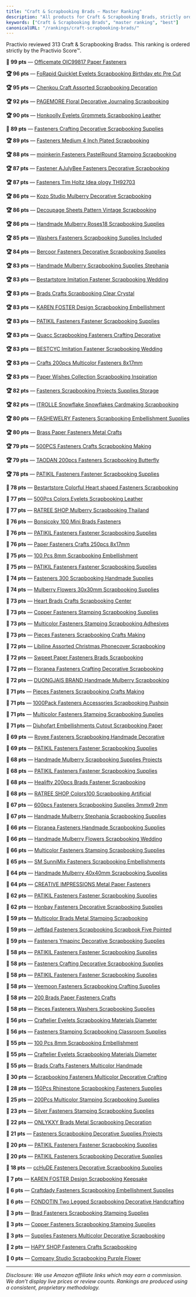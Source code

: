 ```yaml
---
title: "Craft & Scrapbooking Brads — Master Ranking"
description: "All products for Craft & Scrapbooking Brads, strictly ordered by the Practivio Score™."
keywords: ["Craft & Scrapbooking Brads", "master ranking", "best"]
canonicalURL: "/rankings/craft-scrapbooking-brads/"
---
```


Practivio reviewed 313 Craft & Scrapbooking Bradss. This ranking is ordered strictly by the Practivio Score™.

**💎 99 pts** — [Officemate OIC99817 Paper Fasteners](/products/officemate-oic99817-paper-fasteners-B003DYZR6M/)

**🏆 96 pts** — [FoRapid Quicklet Eyelets Scrapbooking Birthday etc Pre Cut](/products/forapid-quicklet-eyelets-scrapbooking-birthday-etc-pre-cut-B07BHVMHSQ/)

**🏆 95 pts** — [Chenkou Craft Assorted Scrapbooking Decoration](/products/chenkou-craft-assorted-scrapbooking-decoration-B0927NXZT6/)

**🏆 92 pts** — [PAGEMORE Floral Decorative Journaling Scrapbooking](/products/pagemore-floral-decorative-journaling-scrapbooking-B0DG5NYVKC/)

**🏆 90 pts** — [Honkoolly Eyelets Grommets Scrapbooking Leather](/products/honkoolly-eyelets-grommets-scrapbooking-leather-B085DGD46N/)

**💎 89 pts** — [Fasteners Crafting Decorative Scrapbooking Supplies](/products/fasteners-crafting-decorative-scrapbooking-supplies-B08BKGLB16/)

**🏆 89 pts** — [Fasteners Medium 4 Inch Plated Scrapbooking](/products/fasteners-medium-4-inch-plated-scrapbooking-B07GBTDDQ5/)

**🏆 88 pts** — [moinkerin Fasteners PastelRound Stamping Scrapbooking](/products/moinkerin-fasteners-pastelround-stamping-scrapbooking-B09J2KNPSN/)

**🏆 87 pts** — [Fastener AJulyBee Fasteners Decorative Scrapbooking](/products/fastener-ajulybee-fasteners-decorative-scrapbooking-B08MPRHKP6/)

**🏆 87 pts** — [Fasteners Tim Holtz Idea ology TH92703](/products/fasteners-tim-holtz-idea-ology-th92703-B001F6O2K2/)

**🏆 86 pts** — [Kozo Studio Mulberry Decorative Scrapbooking](/products/kozo-studio-mulberry-decorative-scrapbooking-B0DTYBL1VN/)

**🏆 86 pts** — [Decoupage Sheets Pattern Vintage Scrapbooking](/products/decoupage-sheets-pattern-vintage-scrapbooking-B0C6PN84Y6/)

**🏆 86 pts** — [Handmade Mulberry Roses18 Scrapbooking Supplies](/products/handmade-mulberry-roses18-scrapbooking-supplies-B0BDRJJWL7/)

**🏆 85 pts** — [Washers Fasteners Scrapbooking Supplies Included](/products/washers-fasteners-scrapbooking-supplies-included-B0B4RJKTNX/)

**🏆 84 pts** — [Bercoor Fasteners Decorative Scrapbooking Supplies](/products/bercoor-fasteners-decorative-scrapbooking-supplies-B09DCSCX5D/)

**🏆 83 pts** — [Handmade Mulberry Scrapbooking Supplies Stephania](/products/handmade-mulberry-scrapbooking-supplies-stephania-B0BKWH4RRN/)

**🏆 83 pts** — [Bestartstore Imitation Fastener Scrapbooking Wedding](/products/bestartstore-imitation-fastener-scrapbooking-wedding-B072R263VQ/)

**🏆 83 pts** — [Brads Crafts Scrapbooking Clear Crystal](/products/brads-crafts-scrapbooking-clear-crystal-B00E40KJO4/)

**🏆 83 pts** — [KAREN FOSTER Design Scrapbooking Embellishment](/products/karen-foster-design-scrapbooking-embellishment-B0075590YA/)

**🏆 83 pts** — [PATIKIL Fasteners Fastener Scrapbooking Supplies](/products/patikil-fasteners-fastener-scrapbooking-supplies-B0D54MKHGT/)

**🏆 83 pts** — [Quacc Scrapbooking Fasteners Crafting Decorative](/products/quacc-scrapbooking-fasteners-crafting-decorative-B0CNXN6B77/)

**🏆 83 pts** — [BESTCYC Imitation Fastener Scrapbooking Wedding](/products/bestcyc-imitation-fastener-scrapbooking-wedding-B071WLKZCJ/)

**🏆 83 pts** — [Crafts 200pcs Multicolor Fasteners 8x17mm](/products/crafts-200pcs-multicolor-fasteners-8x17mm-B0D6QRP4Q7/)

**🏆 83 pts** — [Paper Wishes Collection Scrapbooking Inspiration](/products/paper-wishes-collection-scrapbooking-inspiration-B08K3SJQ76/)

**🏆 82 pts** — [Fasteners Scrapbooking Projects Supplies Storage](/products/fasteners-scrapbooking-projects-supplies-storage-B0F2M1PTZS/)

**🏆 82 pts** — [ITROLLE Snowflake Snowflakes Cardmaking Scrapbooking](/products/itrolle-snowflake-snowflakes-cardmaking-scrapbooking-B097QTD926/)

**🏆 80 pts** — [FASHEWELRY Fasteners Scrapbooking Embellishment Supplies](/products/fashewelry-fasteners-scrapbooking-embellishment-supplies-B0DSKBNVCZ/)

**🏆 80 pts** — [Brass Paper Fasteners Metal Crafts](/products/brass-paper-fasteners-metal-crafts-B0CYL132Q5/)

**🏆 79 pts** — [500PCS Fasteners Crafts Scrapbooking Making](/products/500pcs-fasteners-crafts-scrapbooking-making-B0DR78K7C6/)

**🏆 79 pts** — [TAODAN 200pcs Fasteners Scrapbooking Butterfly](/products/taodan-200pcs-fasteners-scrapbooking-butterfly-B0C33BJQ27/)

**🏆 78 pts** — [PATIKIL Fasteners Fastener Scrapbooking Supplies](/products/patikil-fasteners-fastener-scrapbooking-supplies-B0D5RG5HPY/)

**🛒 78 pts** — [Bestartstore Colorful Heart shaped Fasteners Scrapbooking](/products/bestartstore-colorful-heart-shaped-fasteners-scrapbooking-B08FHZ9GN2/)

**🛒 77 pts** — [500Pcs Colors Eyelets Scrapbooking Leather](/products/500pcs-colors-eyelets-scrapbooking-leather-B07DQJJWYL/)

**🛒 77 pts** — [RATREE SHOP Mulberry Scrapbooking Thailand](/products/ratree-shop-mulberry-scrapbooking-thailand-B00ZXY5F5S/)

**🛒 76 pts** — [Bonsicoky 100 Mini Brads Fasteners](/products/bonsicoky-100-mini-brads-fasteners-B0D5H36NQ9/)

**🛒 76 pts** — [PATIKIL Fasteners Fastener Scrapbooking Supplies](/products/patikil-fasteners-fastener-scrapbooking-supplies-B0D54LM3S9/)

**🛒 76 pts** — [Paper Fasteners Crafts 250pcs 8x17mm](/products/paper-fasteners-crafts-250pcs-8x17mm-B0D6QNC1F8/)

**🛒 75 pts** — [100 Pcs 8mm Scrapbooking Embellishment](/products/100-pcs-8mm-scrapbooking-embellishment-B0DBMW6CHR/)

**🛒 75 pts** — [PATIKIL Fasteners Fastener Scrapbooking Supplies](/products/patikil-fasteners-fastener-scrapbooking-supplies-B0DHZPLWKT/)

**🛒 74 pts** — [Fasteners 300 Scrapbooking Handmade Supplies](/products/fasteners-300-scrapbooking-handmade-supplies-B0F1DKSSL6/)

**🛒 74 pts** — [Mulberry Flowers 30x30mm Scrapbooking Supplies](/products/mulberry-flowers-30x30mm-scrapbooking-supplies-B07MVZ1T61/)

**🛒 73 pts** — [Heart Brads Crafts Scrapbooking Center](/products/heart-brads-crafts-scrapbooking-center-B07G9BX9CK/)

**🛒 73 pts** — [Copper Fasteners Stamping Scrapbooking Supplies](/products/copper-fasteners-stamping-scrapbooking-supplies-B0DRCFDMS4/)

**🛒 73 pts** — [Multicolor Fasteners Stamping Scrapbooking Adhesives](/products/multicolor-fasteners-stamping-scrapbooking-adhesives-B0CYZW4226/)

**🛒 73 pts** — [Pieces Fasteners Scrapbooking Crafts Making](/products/pieces-fasteners-scrapbooking-crafts-making-B08CGY8LLT/)

**🛒 72 pts** — [Libiline Assorted Christmas Phonecover Scrapbooking](/products/libiline-assorted-christmas-phonecover-scrapbooking-B07XHVG1ZT/)

**🛒 72 pts** — [Swpeet Paper Fasteners Brads Scrapbooking](/products/swpeet-paper-fasteners-brads-scrapbooking-B0B79S13X4/)

**🛒 72 pts** — [Floranea Fasteners Crafting Decorative Scrapbooking](/products/floranea-fasteners-crafting-decorative-scrapbooking-B07QNDW7V6/)

**🛒 72 pts** — [DUONGJAIS BRAND Handmade Mulberry Scrapbooking](/products/duongjais-brand-handmade-mulberry-scrapbooking-B0BTX3MF98/)

**🛒 71 pts** — [Pieces Fasteners Scrapbooking Crafts Making](/products/pieces-fasteners-scrapbooking-crafts-making-B08FWYLLMB/)

**🛒 71 pts** — [1000Pack Fasteners Accessories Scrapbooking Pushpin](/products/1000pack-fasteners-accessories-scrapbooking-pushpin-B08LVHCMP5/)

**🛒 71 pts** — [Multicolor Fasteners Stamping Scrapbooking Supplies](/products/multicolor-fasteners-stamping-scrapbooking-supplies-B0D3V9ZZ3Q/)

**🛒 71 pts** — [Diuhofart Embellishments Cutout Scrapbooking Paper](/products/diuhofart-embellishments-cutout-scrapbooking-paper-B0DT4HDWRL/)

**🛒 69 pts** — [Royee Fasteners Scrapbooking Handmade Decorative](/products/royee-fasteners-scrapbooking-handmade-decorative-B088GRPLZ3/)

**🛒 69 pts** — [PATIKIL Fasteners Fastener Scrapbooking Supplies](/products/patikil-fasteners-fastener-scrapbooking-supplies-B0DSP1QPQC/)

**🛒 68 pts** — [Handmade Mulberry Scrapbooking Supplies Projects](/products/handmade-mulberry-scrapbooking-supplies-projects-B0C6MHBQBT/)

**🛒 68 pts** — [PATIKIL Fasteners Fastener Scrapbooking Supplies](/products/patikil-fasteners-fastener-scrapbooking-supplies-B0DSP22985/)

**🛒 68 pts** — [Healifty 200pcs Brads Fastener Scrapbooking](/products/healifty-200pcs-brads-fastener-scrapbooking-B082VS55KH/)

**🛒 68 pts** — [RATREE SHOP Colors100 Scrapbooking Artificial](/products/ratree-shop-colors100-scrapbooking-artificial-B07HSPZ5V9/)

**🛒 67 pts** — [600pcs Fasteners Scrapbooking Supplies 3mmx9 2mm](/products/600pcs-fasteners-scrapbooking-supplies-3mmx9-2mm-B0DR798Y17/)

**🛒 67 pts** — [Handmade Mulberry Stephania Scrapbooking Supplies](/products/handmade-mulberry-stephania-scrapbooking-supplies-B0BQ6KGTFR/)

**🛒 66 pts** — [Floranea Fasteners Handmade Scrapbooking Supplies](/products/floranea-fasteners-handmade-scrapbooking-supplies-B07S99TJZB/)

**🛒 66 pts** — [Handmade Mulberry Flowers Scrapbooking Wedding](/products/handmade-mulberry-flowers-scrapbooking-wedding-B0B6J2X92Q/)

**🛒 66 pts** — [Multicolor Fasteners Stamping Scrapbooking Supplies](/products/multicolor-fasteners-stamping-scrapbooking-supplies-B0D7985PKH/)

**🛒 65 pts** — [SM SunniMix Fasteners Scrapbooking Embellishments](/products/sm-sunnimix-fasteners-scrapbooking-embellishments-B07KPHMJGS/)

**🚫 64 pts** — [Handmade Mulberry 40x40mm Scrapbooking Supplies](/products/handmade-mulberry-40x40mm-scrapbooking-supplies-B0BL2NLY7K/)

**🚫 64 pts** — [CREATIVE IMPRESSIONS Metal Paper Fasteners](/products/creative-impressions-metal-paper-fasteners-B00161W8FC/)

**🚫 62 pts** — [PATIKIL Fasteners Fastener Scrapbooking Supplies](/products/patikil-fasteners-fastener-scrapbooking-supplies-B0DHZPJ4QP/)

**🚫 62 pts** — [Honbay Fasteners Decorative Scrapbooking Supplies](/products/honbay-fasteners-decorative-scrapbooking-supplies-B093BMXW91/)

**🚫 59 pts** — [Multicolor Brads Metal Stamping Scrapbooking](/products/multicolor-brads-metal-stamping-scrapbooking-B0DY73WD4L/)

**🚫 59 pts** — [Jeffdad Fasteners Scrapbooking Scrapbook Five Pointed](/products/jeffdad-fasteners-scrapbooking-scrapbook-five-pointed-B0CMXMR32F/)

**🚫 59 pts** — [Fasteners Ymapinc Decorative Scrapbooking Supplies](/products/fasteners-ymapinc-decorative-scrapbooking-supplies-B0D49JBVFV/)

**🚫 58 pts** — [PATIKIL Fasteners Fastener Scrapbooking Supplies](/products/patikil-fasteners-fastener-scrapbooking-supplies-B0DHZNX5YF/)

**🚫 58 pts** — [Fasteners Crafting Decorative Scrapbooking Supplies](/products/fasteners-crafting-decorative-scrapbooking-supplies-B09SKS2TMF/)

**🚫 58 pts** — [PATIKIL Fasteners Fastener Scrapbooking Supplies](/products/patikil-fasteners-fastener-scrapbooking-supplies-B0DCK3RXKC/)

**🚫 58 pts** — [Veemoon Fasteners Scrapbooking Crafting Supplies](/products/veemoon-fasteners-scrapbooking-crafting-supplies-B0CTHWWGPH/)

**🚫 58 pts** — [200 Brads Paper Fasteners Crafts](/products/200-brads-paper-fasteners-crafts-B0D6BYJSGB/)

**🚫 58 pts** — [Pieces Fasteners Washers Scrapbooking Supplies](/products/pieces-fasteners-washers-scrapbooking-supplies-B0DHXXJXRZ/)

**🚫 56 pts** — [Craftelier Eyelets Scrapbooking Materials Diameter](/products/craftelier-eyelets-scrapbooking-materials-diameter-B0BSLTB99Q/)

**🚫 56 pts** — [Fasteners Stamping Scrapbooking Classroom Supplies](/products/fasteners-stamping-scrapbooking-classroom-supplies-B0DDTQ41NP/)

**🚫 55 pts** — [100 Pcs 8mm Scrapbooking Embellishment](/products/100-pcs-8mm-scrapbooking-embellishment-B0FCRW8TSW/)

**🚫 55 pts** — [Craftelier Eyelets Scrapbooking Materials Diameter](/products/craftelier-eyelets-scrapbooking-materials-diameter-B0BSLQ85QM/)

**🚫 55 pts** — [Brads Crafts Fasteners Multicolor Handmade](/products/brads-crafts-fasteners-multicolor-handmade-B0F2FLKS2T/)

**🚫 30 pts** — [Scrapbooking Fasteners Multicolor Decorative Crafting](/products/scrapbooking-fasteners-multicolor-decorative-crafting-B0CQJZXJ7X/)

**🚫 28 pts** — [150Pcs Rhinestone Scrapbooking Fasteners Supplies](/products/150pcs-rhinestone-scrapbooking-fasteners-supplies-B0C745TWFP/)

**🚫 25 pts** — [200Pcs Multicolor Stamping Scrapbooking Supplies](/products/200pcs-multicolor-stamping-scrapbooking-supplies-B0D42BXY5T/)

**🚫 23 pts** — [Silver Fasteners Stamping Scrapbooking Supplies](/products/silver-fasteners-stamping-scrapbooking-supplies-B0D45MV9J9/)

**🚫 22 pts** — [ONLYKXY Brads Metal Scrapbooking Decoration](/products/onlykxy-brads-metal-scrapbooking-decoration-B0FBVFW8GG/)

**🚫 21 pts** — [Fasteners Scrapbooking Decorative Supplies Projects](/products/fasteners-scrapbooking-decorative-supplies-projects-B0F592YBNH/)

**🚫 20 pts** — [PATIKIL Fasteners Fastener Scrapbooking Supplies](/products/patikil-fasteners-fastener-scrapbooking-supplies-B0DHZMSYWM/)

**🚫 20 pts** — [PATIKIL Fasteners Scrapbooking Decorative Supplies](/products/patikil-fasteners-scrapbooking-decorative-supplies-B0FD9MKM3M/)

**🚫 18 pts** — [ccHuDE Fasteners Decorative Scrapbooking Supplies](/products/cchude-fasteners-decorative-scrapbooking-supplies-B0CTLKKSBX/)

**🚫 7 pts** — [KAREN FOSTER Design Scrapbooking Keepsake](/products/karen-foster-design-scrapbooking-keepsake-B001E01OZA/)

**🚫 6 pts** — [Craftdady Fasteners Scrapbooking Embellishment Supplies](/products/craftdady-fasteners-scrapbooking-embellishment-supplies-B0DSVZ44SV/)

**🚫 6 pts** — [FONDOTIN Two Legged Scrapbooking Decorative Handcrafting](/products/fondotin-two-legged-scrapbooking-decorative-handcrafting-B0FG3935TB/)

**🚫 3 pts** — [Brad Fasteners Scrapbooking Stamping Supplies](/products/brad-fasteners-scrapbooking-stamping-supplies-B0DXCWJ3F3/)

**🚫 3 pts** — [Copper Fasteners Scrapbooking Stamping Supplies](/products/copper-fasteners-scrapbooking-stamping-supplies-B0D48Q36PJ/)

**🚫 3 pts** — [Supplies Fasteners Multicolor Decorative Scrapbooking](/products/supplies-fasteners-multicolor-decorative-scrapbooking-B0FLDV1NW5/)

**🚫 2 pts** — [HAPY SHOP Fasteners Crafts Scrapbooking](/products/hapy-shop-fasteners-crafts-scrapbooking-B0FCX68CKF/)

**🚫 0 pts** — [Company Studio Scrapbooking Purple Flower](/products/company-studio-scrapbooking-purple-flower-B00C18ETV0/)

---
_Disclosure: We use Amazon affiliate links which may earn a commission. We don’t display live prices or review counts. Rankings are produced using a consistent, proprietary methodology._

